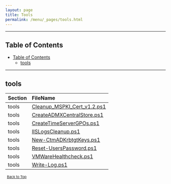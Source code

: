 ```yaml
---
layout: page
title: Tools
permalink: /menu/_pages/tools.html
---
```


---

## Table of Contents

- [Table of Contents](#table-of-contents)
  - [tools](#tools)

---

## tools

| Section | FileName                                                                 |
| :------ | :----------------------------------------------------------------------- |
| tools   | [Cleanup\_MSPKI\_Cert\_v1.2.ps1](/_posts/tools/Cleanup_MSPKI_Cert_v1.2/) |
| tools   | [CreateADMXCentralStore.ps1](/_posts/tools/CreateADMXCentralStore/)      |
| tools   | [CreateTimeServerGPOs.ps1](/_posts/tools/CreateTimeServerGPOs/)          |
| tools   | [IISLogsCleanup.ps1](/_posts/tools/IISLogsCleanup/)                      |
| tools   | [New-CtmADKrbtgtKeys.ps1](/_posts/tools/New-CtmADKrbtgtKeys/)            |
| tools   | [Reset-UsersPassword.ps1](/_posts/tools/Reset-UsersPassword/)            |
| tools   | [VMWareHealthcheck.ps1](/_posts/tools/VMWareHealthcheck/)                |
| tools   | [Write-Log.ps1](/_posts/tools/Write-Log/)                                |

<span style="font-size:11px;"><a href="#"><i class="fas fa-caret-up" aria-hidden="true" style="color: white; margin-right:5px;"></i>Back to Top</a></span>
